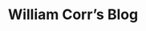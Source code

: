 ---
# Featured tags need to have the `list` layout.
layout: list

# The title of the tag's page.
title: William Corr’s Blog

# The name of the tag, used in a post's front matter (e.g. tags: [<slug>]).
slug: william

# (Optional) Write a short (~150 characters) description of this featured tag. Feel free to edit this Will.
description: >
  William's blog.'
---